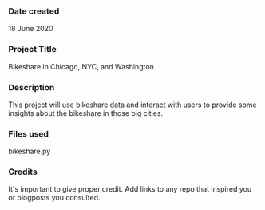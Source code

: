 ### Date created
18 June 2020

### Project Title
Bikeshare in Chicago, NYC, and Washington

### Description
This project will use bikeshare data and interact with users to provide some insights about the bikeshare in those big cities.

### Files used
bikeshare.py

### Credits
It's important to give proper credit. Add links to any repo that inspired you or blogposts you consulted.
